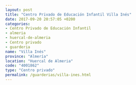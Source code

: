 ```yaml
---
layout: post
title: "Centro Privado de Educación Infantil Villa Inés"
date: 2017-09-20 20:57:05 +0200
categories:
- Centro Privado de Educación Infantil
- almeria
- huercal-de-almeria
- Centro privado
- guarderia
name: "Villa Inés"
province: "Almería"
location: "Huercal de Almeria"
code: "4001862"
type: "Centro privado"
permalink: /guarderias/villa-ines.html
---
```

